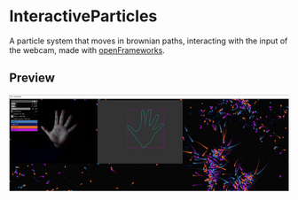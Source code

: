 # InteractiveParticles
 A particle system that moves in brownian paths, interacting with the input of the webcam, made with [openFrameworks](https://openframeworks.cc/).

## Preview

 ![App preview](preview.jpg)